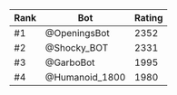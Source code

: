 Rank|Bot|Rating
---|---|---
#1|@OpeningsBot|2352
#2|@Shocky_BOT|2331
#3|@GarboBot|1995
#4|@Humanoid_1800|1980
